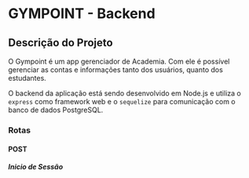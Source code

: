 # GYMPOINT - Backend

## Descrição do Projeto

O Gympoint é um app gerenciador de Academia. Com ele é possível gerenciar as contas e informações tanto dos usuários, quanto dos estudantes.

O backend da aplicação está sendo desenvolvido em Node.js e utiliza o `express` como framework web e o `sequelize` para comunicação com o banco de dados PostgreSQL.

### Rotas

#### POST

##### Inicio de Sessão
